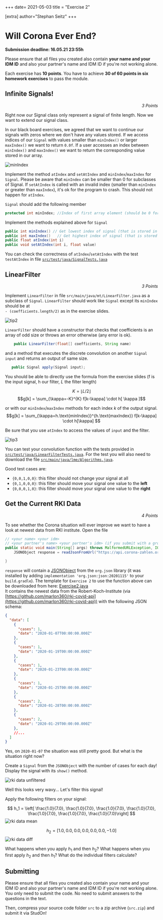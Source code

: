 +++
date= 2021-05-03
title = "Exercise 2"

[extra]
author="Stephan Seitz"
+++

# Will Corona Ever End?

**Submission deadline: 16.05.21 23:55h**

Please ensure that all files you created also contain **your name and your IDM ID**
and also your partner's name and IDM ID if you're not working alone.

Each exercise has **10 points**. You have to achieve **30 of 60 points in six homework exercises** to pass the module.

## Infinite Signals!

<P align="right"><i>3 Points</i>

Right now our Signal class only represent a signal of finite length.
Now we want to extend our signal class.

In our black board exercises, we agreed that we want to continue our signals with zeros where we don't have any values stored.
If we access indices of our `Signal` with values smaller than `minIndex()` or larger `maxIndex()` we want to return `0.0f`.
If a user accesses an index between `minIndex()` and `maxIndex()` we want to return the corresponding value stored in our array.

![minIndex](../signal-min-max.png)

Implement the method `atIndex` and `setAtIndex` and `minIndex`/`maxIndex` for `Signal`.
Please be aware that `minIndex` can be smaller than 0 for subclasses of Signal.
If `setAtIndex` is called with an invalid index (smaller than `minIndex` or greater than `maxIndex`), it's ok for the program to crash.
This should not happen for `atIndex`.

`Signal` should add the following member

```java
protected int minIndex; //Index of first array element (should be 0 for signals)
```

Implement the methods explained above for `Signal`	

```java
public int minIndex() // Get lowest index of signal (that is stored in buffer)
public int maxIndex()	// Get highest index of signal (that is stored in buffer)	
public float atIndex(int i)
public void setAtIndex(int i, float value)
```

You can check the correctness of `atIndex`/`setAtIndex` with the test `testAtIndex` in file [`src/test/java/SignalTests.java`](https://github.com/mt2-erlangen/exercises-ss2021/blob/main/src/test/java/mt/SignalTests.java)

## LinearFilter

<P align="right"><i>3 Points</i>

 Implement `LinearFilter` in file `src/main/java/mt/LinearFilter.java` as a subclass of `Signal`.
 `LinearFilter` should work like `Signal` except its `minIndex` should be at <br> 
 `- (coefficients.length/2)` as in the exercise slides.

 ![tip2](../tip2.png)

`LinearFilter` should have a constructor that checks that coefficients is an array of odd size or throws an error otherwise (any error is ok).
```java
    public LinearFilter(float[] coefficients, String name)
```
and a method that executes the discrete convolution on another `Signal input` and returns an output of same size.
 ```java
    public Signal apply(Signal input);
 ```

 You should be able to directly use the formula from the exercise slides (f is the input signal, h our filter, $L$ the filter length)

 $$K = \lfloor L/2 \rfloor$$
 $$g[k] = \sum_{\kappa=-K}^{K} f[k-\kappa] \cdot h[ \kappa ]$$

 or with our `minIndex`/`maxIndex` methods for each index $k$ of the output signal.
 $$g[k] = \sum_{\kappa=h.\text{minIndex}}^{h.\text{maxIndex}} f[k-\kappa] \cdot h[\kappa] $$

Be sure that you use `atIndex` to access the values of `input` and the filter.

 ![tip3](../tip3.png)

You can test your convolution function with the tests provided in [`src/test/java/LinearFilterTests.java`](https://github.com/mt2-erlangen/exercises-ss2021/blob/main/src/test/java/mt/LinearFilterTests.java). For the test you will also need to download the file [`src/main/java/lme/Algorithms.java`](https://github.com/mt2-erlangen/exercises-ss2021/blob/main/src/main/java/lme/Algorithms.java). 

Good test cases are:

- `{0,0,1,0,0}`: this filter should not change your signal at all
- `{0,1,0,0,0}`: this filter should move your signal one value to the **left**
- `{0,0,0,1,0}`: this filter should move your signal one value to the **right**


## Get the Current RKI Data

<P align="right"><i>4 Points</i>

To see whether the Corona situation will ever improve we want to have a look at newest data from RKI institute.
Open the file 

```java
// <your name> <your idm>
// <your partner's name> <your partner's idm> (if you submit with a group partner)
public static void main(String[] args) throws MalformedURLException, IOException {
    JSONObject response = readJsonFromUrl("https://api.corona-zahlen.org/germany/history/cases");

}
```

`response` will contain a [JSONObject](https://stleary.github.io/JSON-java/org/json/JSONObject.html) from the `org.json` library
(it was installed by adding `implementation 'org.json:json:20201115'` to your `build.gradle`). The template for `Exercise 2` to use the function above can be downloaded from here: [Exercise2.java](https://github.com/mt2-erlangen/exercises-ss2021/blob/main/src/main/java/exercises/Exercise02.java)<br>
It contains the newest data from the Robert-Koch-Institute (via [https://github.com/marlon360/rki-covid-api](https://github.com/marlon360/rki-covid-api)) with the following JSON schema:

```json
{
  "data": [
    {
      "cases": 1,
      "date": "2020-01-07T00:00:00.000Z"
    },
    {
      "cases": 1,
      "date": "2020-01-19T00:00:00.000Z"
    },
    {
      "cases": 1,
      "date": "2020-01-23T00:00:00.000Z"
    },
    {
      "cases": 1,
      "date": "2020-01-25T00:00:00.000Z"
    },
    {
      "cases": 2,
      "date": "2020-01-28T00:00:00.000Z"
    },
    {
      "cases": 2,
      "date": "2020-01-29T00:00:00.000Z"
    },
    //...
  ]
}
```

Yes, on `2020-01-07` the situation was still pretty good. But what is the situation right now?

Create a `Signal` from the `JSONObject` with the number of cases for each day! Display the signal with
its `show()` method.

![rki data unfiltered](../rki_data_raw.png)

Well this looks very wavy... Let's filter this signal!

Apply the following filters on your signal:

$$ h_1 = \left[ \frac{1.0}{7.0}, \frac{1.0}{7.0}, \frac{1.0}{7.0}, \frac{1.0}{7.0}, \frac{1.0}{7.0}, \frac{1.0}{7.0}, \frac{1.0}{7.0}\right] $$
![rki data mean](../rki_data_mean.png)

$$ h_2 = \left[ 1.0, 0.0, 0.0, 0.0, 0.0, 0.0, -1.0 \right]$$
![rki data diff](../rki_data_diff.png)

What happens when you apply $h_1$ and then $h_2$? What happens when you first apply $h_2$ and then $h_1$? 
What do the individual filters calculate?

## Submitting

Please ensure that all files you created also contain your name and your IDM ID and also your partner's name and IDM ID if you're not working alone.
You only need to submit the code. No need to submit answers to the questions in the text.

Then, compress your source code folder `src` to a zip archive (`src.zip`) and submit it via StudOn!
